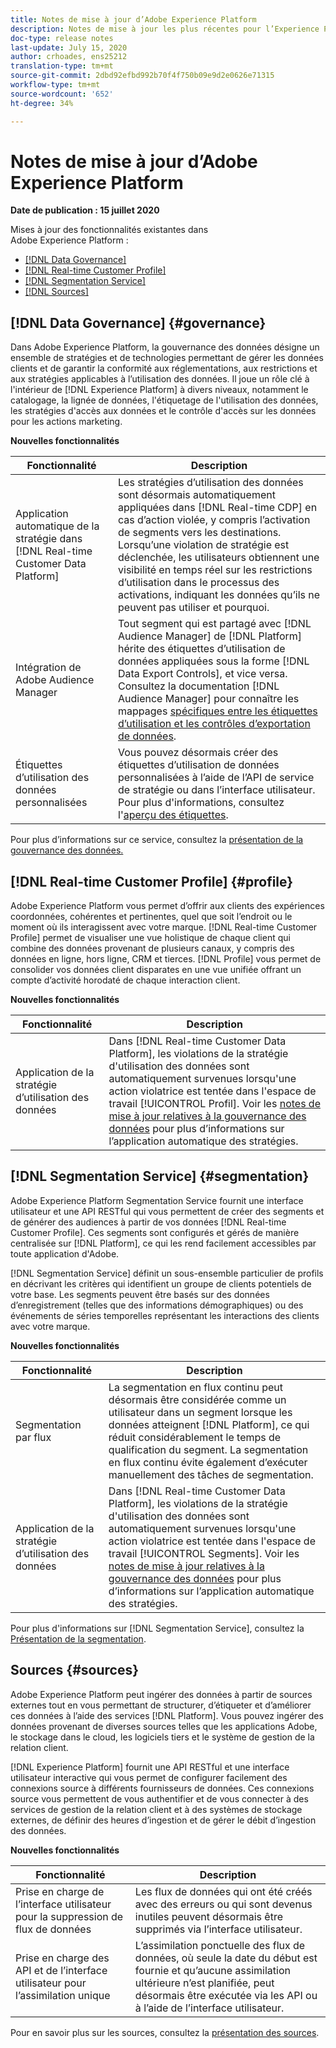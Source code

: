 ```yaml
---
title: Notes de mise à jour d’Adobe Experience Platform
description: Notes de mise à jour les plus récentes pour l’Experience Platform
doc-type: release notes
last-update: July 15, 2020
author: crhoades, ens25212
translation-type: tm+mt
source-git-commit: 2dbd92efbd992b70f4f750b09e9d2e0626e71315
workflow-type: tm+mt
source-wordcount: '652'
ht-degree: 34%

---
```



# Notes de mise à jour d’Adobe Experience Platform

**Date de publication : 15 juillet 2020**

Mises à jour des fonctionnalités existantes dans Adobe Experience Platform :

- [[!DNL Data Governance]](#governance)
- [[!DNL Real-time Customer Profile]](#profile)
- [[!DNL Segmentation Service]](#segmentation)
- [[!DNL Sources]](#sources)

## [!DNL Data Governance] {#governance}

Dans Adobe Experience Platform, la gouvernance des données désigne un ensemble de stratégies et de technologies permettant de gérer les données clients et de garantir la conformité aux réglementations, aux restrictions et aux stratégies applicables à l’utilisation des données. Il joue un rôle clé à l&#39;intérieur de [!DNL Experience Platform] à divers niveaux, notamment le catalogage, la lignée de données, l&#39;étiquetage de l&#39;utilisation des données, les stratégies d&#39;accès aux données et le contrôle d&#39;accès sur les données pour les actions marketing.

**Nouvelles fonctionnalités**

| Fonctionnalité | Description |
| -----------| ---------- |
| Application automatique de la stratégie dans [!DNL Real-time Customer Data Platform] | Les stratégies d’utilisation des données sont désormais automatiquement appliquées dans [!DNL Real-time CDP] en cas d’action violée, y compris l’activation de segments vers les destinations. Lorsqu’une violation de stratégie est déclenchée, les utilisateurs obtiennent une visibilité en temps réel sur les restrictions d’utilisation dans le processus des activations, indiquant les données qu’ils ne peuvent pas utiliser et pourquoi. |
| Intégration de Adobe Audience Manager | Tout segment qui est partagé avec [!DNL Audience Manager] de [!DNL Platform] hérite des étiquettes d’utilisation de données appliquées sous la forme [!DNL Data Export Controls], et vice versa. Consultez la documentation [!DNL Audience Manager] pour connaître les mappages [spécifiques entre les étiquettes d’utilisation et les contrôles d’exportation de données](https://experienceleague.adobe.com/docs/audience-manager/user-guide/implementation-integration-guides/integration-experience-platform/aam-aep-audience-sharing.html). |
| Étiquettes d’utilisation des données personnalisées | Vous pouvez désormais créer des étiquettes d’utilisation de données personnalisées à l’aide de l’API de service de stratégie ou dans l’interface utilisateur. Pour plus d&#39;informations, consultez l&#39;[aperçu des étiquettes](../../data-governance/labels/overview.md). |

Pour plus d’informations sur ce service, consultez la [présentation de la gouvernance des données.](../../data-governance/home.md)

## [!DNL Real-time Customer Profile] {#profile}

Adobe Experience Platform vous permet d’offrir aux clients des expériences coordonnées, cohérentes et pertinentes, quel que soit l’endroit ou le moment où ils interagissent avec votre marque. [!DNL Real-time Customer Profile] permet de visualiser une vue holistique de chaque client qui combine des données provenant de plusieurs canaux, y compris des données en ligne, hors ligne, CRM et tierces. [!DNL Profile] vous permet de consolider vos données client disparates en une vue unifiée offrant un compte d’activité horodaté de chaque interaction client.

**Nouvelles fonctionnalités**

| Fonctionnalité | Description |
| ------- | ----------- |
| Application de la stratégie d’utilisation des données | Dans [!DNL Real-time Customer Data Platform], les violations de la stratégie d&#39;utilisation des données sont automatiquement survenues lorsqu&#39;une action violatrice est tentée dans l&#39;espace de travail [!UICONTROL Profil]. Voir les [notes de mise à jour relatives à la gouvernance des données](#governance) pour plus d’informations sur l’application automatique des stratégies. |

## [!DNL Segmentation Service] {#segmentation}

Adobe Experience Platform Segmentation Service fournit une interface utilisateur et une API RESTful qui vous permettent de créer des segments et de générer des audiences à partir de vos données [!DNL Real-time Customer Profile]. Ces segments sont configurés et gérés de manière centralisée sur [!DNL Platform], ce qui les rend facilement accessibles par toute application d&#39;Adobe.

[!DNL Segmentation Service] définit un sous-ensemble particulier de profils en décrivant les critères qui identifient un groupe de clients potentiels de votre base. Les segments peuvent être basés sur des données d’enregistrement (telles que des informations démographiques) ou des événements de séries temporelles représentant les interactions des clients avec votre marque.

**Nouvelles fonctionnalités**

| Fonctionnalité | Description |
| ------- | ----------- |
| Segmentation par flux | La segmentation en flux continu peut désormais être considérée comme un utilisateur dans un segment lorsque les données atteignent [!DNL Platform], ce qui réduit considérablement le temps de qualification du segment. La segmentation en flux continu évite également d’exécuter manuellement des tâches de segmentation. |
| Application de la stratégie d’utilisation des données | Dans [!DNL Real-time Customer Data Platform], les violations de la stratégie d&#39;utilisation des données sont automatiquement survenues lorsqu&#39;une action violatrice est tentée dans l&#39;espace de travail [!UICONTROL Segments]. Voir les [notes de mise à jour relatives à la gouvernance des données](#governance) pour plus d’informations sur l’application automatique des stratégies. |

Pour plus d&#39;informations sur [!DNL Segmentation Service], consultez la [Présentation de la segmentation](../../segmentation/home.md).

## Sources {#sources}

Adobe Experience Platform peut ingérer des données à partir de sources externes tout en vous permettant de structurer, d’étiqueter et d’améliorer ces données à l’aide des services [!DNL Platform]. Vous pouvez ingérer des données provenant de diverses sources telles que les applications Adobe, le stockage dans le cloud, les logiciels tiers et le système de gestion de la relation client.

[!DNL Experience Platform] fournit une API RESTful et une interface utilisateur interactive qui vous permet de configurer facilement des connexions source à différents fournisseurs de données. Ces connexions source vous permettent de vous authentifier et de vous connecter à des services de gestion de la relation client et à des systèmes de stockage externes, de définir des heures d’ingestion et de gérer le débit d’ingestion des données.

**Nouvelles fonctionnalités**

| Fonctionnalité | Description |
| ------- | ----------- |
| Prise en charge de l’interface utilisateur pour la suppression de flux de données | Les flux de données qui ont été créés avec des erreurs ou qui sont devenus inutiles peuvent désormais être supprimés via l’interface utilisateur. |
| Prise en charge des API et de l’interface utilisateur pour l’assimilation unique | L’assimilation ponctuelle des flux de données, où seule la date du début est fournie et qu’aucune assimilation ultérieure n’est planifiée, peut désormais être exécutée via les API ou à l’aide de l’interface utilisateur. |

Pour en savoir plus sur les sources, consultez la [présentation des sources](../../sources/home.md).
